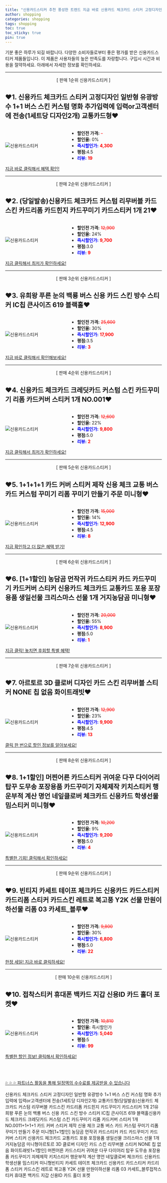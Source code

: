 ```yaml
---
title: "신용카드스티커 추천 풍성한 트렌드 지금 바로 신용카드 체크카드 스티커 고정디자인 일반형"
author: shopping
categories: shopping
tags: shopping
toc: true
toc_sticky: true
pin: true
---
```

기분 좋은 하루가 되길 바랍니다. 다양한 소비자들로부터 좋은 평가를 받은 신용카드스티커 제품들입니다. 이 제품은 사용자들의 높은 만족도를 자랑합니다. 구입시 시간과 비용을 절약하세요. 아래에서 자세한 정보를 확인하세요.

---
<p class="toplist" style="margin: 0 auto; display: block; width: fit-content;">[ 판매 1순위 신용카드스티커 ]</p>

<h2><strong>❤️1. 신용카드 체크카드 스티커 고정디자인 일반형 유광방수 1+1 버스 스킨 커스텀 명화 추가입력에 입력or고객센터에 전송(1세트당 디자인2개) 교통카드형❤️</strong></h2>

<div style="display: flex; align-items: center;">
    <div style="flex: 0.4;">
        <img src="https://thumbnail10.coupangcdn.com/thumbnails/remote/230x230ex/image/vendor_inventory/d7c1/8429855b2c7b79f2683c54f7ccbb23b2f1725d54886b18e32dac7feca0f5.jpg" alt="신용카드스티커" style="max-width: 100%;">
    </div>
    <div style="flex: 0.6; margin-left: 10px;">
        <ul>
            <li><strong>할인전 가격:</strong> <del style="color: red;">-</del></li>
            <li><strong>할인율:</strong> 0%</li>
            <li><span style='color:blue'><strong>즉시할인가:</strong></span> <span style='color:red'><strong>4,300</strong></span></li>
            <li><strong>평점:</strong>4.5</li>
            <li><span style='color:blue'><strong>리뷰:</strong></span> <span style='color:red'><strong>19</strong></span></li>
        </ul>
    </div>
</div>
<div class="center">
    <a href="https://selin100587001.github.io?lptag=AF9450613&subid=githubio&pageKey=7514478045&traceid=V0-153&itemId=19696213828&vendorItemId=86801099081" class="myButton">
        지금 바로 클릭해서 혜택 확인!
    </a>
</div>


---
<p class="toplist" style="margin: 0 auto; display: block; width: fit-content;">[ 판매 2순위 신용카드스티커 ]</p>

<h2><strong>❤️2. (당일발송)신용카드 체크카드 커스텀 리무버블 카드스킨 카드리폼 카드힌지 카드꾸미기 카드스티커 1개 21❤️</strong></h2>

<div style="display: flex; align-items: center;">
    <div style="flex: 0.4;">
        <img src="https://thumbnail7.coupangcdn.com/thumbnails/remote/230x230ex/image/vendor_inventory/ef04/b01121322f6b1ca6047633a6287a6165ebd7fd4a1899c1ccf89413176960.jpg" alt="신용카드스티커" style="max-width: 100%;">
    </div>
    <div style="flex: 0.6; margin-left: 10px;">
        <ul>
            <li><strong>할인전 가격:</strong> <del style="color: red;">12,900</del></li>
            <li><strong>할인율:</strong> 24%</li>
            <li><span style='color:blue'><strong>즉시할인가:</strong></span> <span style='color:red'><strong>9,700</strong></span></li>
            <li><strong>평점:</strong>3.0</li>
            <li><span style='color:blue'><strong>리뷰:</strong></span> <span style='color:red'><strong>9</strong></span></li>
        </ul>
    </div>
</div>
<div class="center">
    <a href="https://selin100587001.github.io?lptag=AF9450613&subid=githubio&pageKey=7976026020&traceid=V0-153&itemId=22108883840&vendorItemId=89155802286" class="myButton">
        지금 클릭해서 최저가 확인하세요!
    </a>
</div>


---
<p class="toplist" style="margin: 0 auto; display: block; width: fit-content;">[ 판매 3순위 신용카드스티커 ]</p>

<h2><strong>❤️3. 유희왕 푸른 눈의 백룡 버스 신용 카드 스킨 방수 스티커 IC칩 큰사이즈 619 블랙홀❤️</strong></h2>

<div style="display: flex; align-items: center;">
    <div style="flex: 0.4;">
        <img src="https://thumbnail7.coupangcdn.com/thumbnails/remote/230x230ex/image/vendor_inventory/7905/23507fb41926def3ddbe4bd27c3c83e5a1f9fc0482ebe0f7ea4abde9ec5f.png" alt="신용카드스티커" style="max-width: 100%;">
    </div>
    <div style="flex: 0.6; margin-left: 10px;">
        <ul>
            <li><strong>할인전 가격:</strong> <del style="color: red;">25,600</del></li>
            <li><strong>할인율:</strong> 30%</li>
            <li><span style='color:blue'><strong>즉시할인가:</strong></span> <span style='color:red'><strong>17,900</strong></span></li>
            <li><strong>평점:</strong>3.5</li>
            <li><span style='color:blue'><strong>리뷰:</strong></span> <span style='color:red'><strong>3</strong></span></li>
        </ul>
    </div>
</div>
<div class="center">
    <a href="https://selin100587001.github.io?lptag=AF9450613&subid=githubio&pageKey=7806890692&traceid=V0-153&itemId=21161958441&vendorItemId=88223468517" class="myButton">
        지금 바로 클릭해서 확인해보세요!
    </a>
</div>


---
<p class="toplist" style="margin: 0 auto; display: block; width: fit-content;">[ 판매 4순위 신용카드스티커 ]</p>

<h2><strong>❤️4. 신용카드 체크카드 크레딧카드 커스텀 스킨 카드꾸미기 리폼 카드커버 스티커 1개 NO.001❤️</strong></h2>

<div style="display: flex; align-items: center;">
    <div style="flex: 0.4;">
        <img src="https://thumbnail8.coupangcdn.com/thumbnails/remote/230x230ex/image/vendor_inventory/118c/cf2fe2a870eef77f27970d14e5a1b6d0d12155a3a7937c38741bcd485a01.jpg" alt="신용카드스티커" style="max-width: 100%;">
    </div>
    <div style="flex: 0.6; margin-left: 10px;">
        <ul>
            <li><strong>할인전 가격:</strong> <del style="color: red;">12,600</del></li>
            <li><strong>할인율:</strong> 22%</li>
            <li><span style='color:blue'><strong>즉시할인가:</strong></span> <span style='color:red'><strong>9,800</strong></span></li>
            <li><strong>평점:</strong>5.0</li>
            <li><span style='color:blue'><strong>리뷰:</strong></span> <span style='color:red'><strong>2</strong></span></li>
        </ul>
    </div>
</div>
<div class="center">
    <a href="https://selin100587001.github.io?lptag=AF9450613&subid=githubio&pageKey=8006194861&traceid=V0-153&itemId=22316864964&vendorItemId=89362240897" class="myButton">
        지금 클릭해서 최저가 확인하세요!
    </a>
</div>


---
<p class="toplist" style="margin: 0 auto; display: block; width: fit-content;">[ 판매 5순위 신용카드스티커 ]</p>

<h2><strong>❤️5. 1+1+1+1 카드 커버 스티커 제작 신용 체크 교통 버스 카드 커스텀 꾸미기 리폼 꾸미기 만들기 주문 미니형❤️</strong></h2>

<div style="display: flex; align-items: center;">
    <div style="flex: 0.4;">
        <img src="https://thumbnail6.coupangcdn.com/thumbnails/remote/230x230ex/image/vendor_inventory/62ea/fbf77ea455d65fe05b08378d93674c03c66f33ccc4f508c83d521beeb718.png" alt="신용카드스티커" style="max-width: 100%;">
    </div>
    <div style="flex: 0.6; margin-left: 10px;">
        <ul>
            <li><strong>할인전 가격:</strong> <del style="color: red;">15,000</del></li>
            <li><strong>할인율:</strong> 14%</li>
            <li><span style='color:blue'><strong>즉시할인가:</strong></span> <span style='color:red'><strong>12,900</strong></span></li>
            <li><strong>평점:</strong>4.5</li>
            <li><span style='color:blue'><strong>리뷰:</strong></span> <span style='color:red'><strong>8</strong></span></li>
        </ul>
    </div>
</div>
<div class="center">
    <a href="https://selin100587001.github.io?lptag=AF9450613&subid=githubio&pageKey=7858784736&traceid=V0-153&itemId=21439895011&vendorItemId=88494532499" class="myButton">
        지금 확인하고 더 많은 혜택 받기!
    </a>
</div>


---
<p class="toplist" style="margin: 0 auto; display: block; width: fit-content;">[ 판매 6순위 신용카드스티커 ]</p>

<h2><strong>❤️6. [1+1할인] 농담곰 먼작귀 카드스티커 카드 카드꾸미기 카드커버 스티커 신용카드 체크카드 교통카드 포용 포장용품 생일선물 크리스마스 선물 1개 거지농담곰 미니형❤️</strong></h2>

<div style="display: flex; align-items: center;">
    <div style="flex: 0.4;">
        <img src="https://thumbnail9.coupangcdn.com/thumbnails/remote/230x230ex/image/vendor_inventory/8f77/25d36822faccb3d868b8afaa0040f745b16b6d06af6578c5138e745072c6.png" alt="신용카드스티커" style="max-width: 100%;">
    </div>
    <div style="flex: 0.6; margin-left: 10px;">
        <ul>
            <li><strong>할인전 가격:</strong> <del style="color: red;">20,000</del></li>
            <li><strong>할인율:</strong> 55%</li>
            <li><span style='color:blue'><strong>즉시할인가:</strong></span> <span style='color:red'><strong>8,900</strong></span></li>
            <li><strong>평점:</strong>5.0</li>
            <li><span style='color:blue'><strong>리뷰:</strong></span> <span style='color:red'><strong>1</strong></span></li>
        </ul>
    </div>
</div>
<div class="center">
    <a href="https://selin100587001.github.io?lptag=AF9450613&subid=githubio&pageKey=8155339824&traceid=V0-153&itemId=23227101164&vendorItemId=90259569392" class="myButton">
        지금 클릭! 놓치면 후회할 특별 혜택!
    </a>
</div>


---
<p class="toplist" style="margin: 0 auto; display: block; width: fit-content;">[ 판매 7순위 신용카드스티커 ]</p>

<h2><strong>❤️7. 아르토르 3D 클로버 디자인 카드 스킨 리무버블 스티커 NONE 칩 없음 화이트래빗❤️</strong></h2>

<div style="display: flex; align-items: center;">
    <div style="flex: 0.4;">
        <img src="https://thumbnail9.coupangcdn.com/thumbnails/remote/230x230ex/image/vendor_inventory/b581/59f61e6f637dd8cfd069f7ec5f42039c3cdb8f33e145e1d8d790e9d3a316.png" alt="신용카드스티커" style="max-width: 100%;">
    </div>
    <div style="flex: 0.6; margin-left: 10px;">
        <ul>
            <li><strong>할인전 가격:</strong> <del style="color: red;">12,900</del></li>
            <li><strong>할인율:</strong> 23%</li>
            <li><span style='color:blue'><strong>즉시할인가:</strong></span> <span style='color:red'><strong>9,900</strong></span></li>
            <li><strong>평점:</strong>4.5</li>
            <li><span style='color:blue'><strong>리뷰:</strong></span> <span style='color:red'><strong>13</strong></span></li>
        </ul>
    </div>
</div>
<div class="center">
    <a href="https://selin100587001.github.io?lptag=AF9450613&subid=githubio&pageKey=7484132832&traceid=V0-153&itemId=19556663440&vendorItemId=86664717182" class="myButton">
        클릭 한 번으로 할인 정보를 알아보세요!
    </a>
</div>


---
<p class="toplist" style="margin: 0 auto; display: block; width: fit-content;">[ 판매 8순위 신용카드스티커 ]</p>

<h2><strong>❤️8. 1+1할인] 머찐어른 카드스티커 귀여운 다꾸 다이어리 탑꾸 도무송 포장용품 카드꾸미기 자체제작 키치스티커 행운부적 계산 명언 네잎클로버 체크카드 신용카드 학생선물 밈스티커 미니형❤️</strong></h2>

<div style="display: flex; align-items: center;">
    <div style="flex: 0.4;">
        <img src="https://thumbnail9.coupangcdn.com/thumbnails/remote/230x230ex/image/vendor_inventory/11d8/c8077f3fe26087e004eace1d174d5ba5c3013f062c8dd812aab403439987.jpeg" alt="신용카드스티커" style="max-width: 100%;">
    </div>
    <div style="flex: 0.6; margin-left: 10px;">
        <ul>
            <li><strong>할인전 가격:</strong> <del style="color: red;">10,200</del></li>
            <li><strong>할인율:</strong> 9%</li>
            <li><span style='color:blue'><strong>즉시할인가:</strong></span> <span style='color:red'><strong>9,200</strong></span></li>
            <li><strong>평점:</strong>5.0</li>
            <li><span style='color:blue'><strong>리뷰:</strong></span> <span style='color:red'><strong>4</strong></span></li>
        </ul>
    </div>
</div>
<div class="center">
    <a href="https://selin100587001.github.io?lptag=AF9450613&subid=githubio&pageKey=7931512352&traceid=V0-153&itemId=21818248870&vendorItemId=88866721496" class="myButton">
        특별한 기회! 클릭해서 확인하세요!
    </a>
</div>


---
<p class="toplist" style="margin: 0 auto; display: block; width: fit-content;">[ 판매 9순위 신용카드스티커 ]</p>

<h2><strong>❤️9. 빈티지 카세트 테이프 체크카드 신용카드 카드스티커 카드리폼 스티커 카드스킨 레트로 복고풍 Y2K 선물 만원이하선물 리폼 03 카세트_블루❤️</strong></h2>

<div style="display: flex; align-items: center;">
    <div style="flex: 0.4;">
        <img src="https://thumbnail6.coupangcdn.com/thumbnails/remote/230x230ex/image/vendor_inventory/0d19/bfff8f0a60717e06fe535274338877c1a94e5156154f7fe8db4a03340986.png" alt="신용카드스티커" style="max-width: 100%;">
    </div>
    <div style="flex: 0.6; margin-left: 10px;">
        <ul>
            <li><strong>할인전 가격:</strong> <del style="color: red;">9,800</del></li>
            <li><strong>할인율:</strong> 30%</li>
            <li><span style='color:blue'><strong>즉시할인가:</strong></span> <span style='color:red'><strong>6,800</strong></span></li>
            <li><strong>평점:</strong>5.0</li>
            <li><span style='color:blue'><strong>리뷰:</strong></span> <span style='color:red'><strong>22</strong></span></li>
        </ul>
    </div>
</div>
<div class="center">
    <a href="https://selin100587001.github.io?lptag=AF9450613&subid=githubio&pageKey=7990179061&traceid=V0-153&itemId=22208738264&vendorItemId=89254829176" class="myButton">
        한정 세일! 지금 바로 클릭하세요!
    </a>
</div>


---
<p class="toplist" style="margin: 0 auto; display: block; width: fit-content;">[ 판매 10순위 신용카드스티커 ]</p>

<h2><strong>❤️10. 접착스티커 휴대폰 백카드 지갑 신용ID 카드 홀더 포켓❤️</strong></h2>

<div style="display: flex; align-items: center;">
    <div style="flex: 0.4;">
        <img src="https://thumbnail10.coupangcdn.com/thumbnails/remote/230x230ex/image/vendor_inventory/5298/eaf7e3613f6a20b34054deedcdbe8328b676ec40b20c6f30e8291bb5b298.jpg" alt="신용카드스티커" style="max-width: 100%;">
    </div>
    <div style="flex: 0.6; margin-left: 10px;">
        <ul>
            <li><strong>할인전 가격:</strong> <del style="color: red;">10,810</del></li>
            <li><strong>할인율:</strong> 즉시할인가</li>
            <li><span style='color:blue'><strong>즉시할인가:</strong></span> <span style='color:red'><strong>5,040</strong></span></li>
            <li><strong>평점:</strong>5</li>
            <li><span style='color:blue'><strong>리뷰:</strong></span> <span style='color:red'><strong>99</strong></span></li>
        </ul>
    </div>
</div>
<div class="center">
    <a href="https://selin100587001.github.io?lptag=AF9450613&subid=githubio&pageKey=7613465927&traceid=V0-153&itemId=20169340434&vendorItemId=87261564469" class="myButton">
        특별한 할인 정보! 클릭해서 확인하세요!
    </a>
</div>

<br><br><br>[💦 💦 💦 파트너스 활동을 통해 일정액의 수수료를 제공받을 수 있습니다](https://link.coupang.com/a/bcpT2c)<br><br>신용카드 체크카드 스티커 고정디자인 일반형 유광방수 1+1 버스 스킨 커스텀 명화 추가입력에 입력or고객센터에 전송(1세트당 디자인2개) 교통카드형(당일발송)신용카드 체크카드 커스텀 리무버블 카드스킨 카드리폼 카드힌지 카드꾸미기 카드스티커 1개 21유희왕 푸른 눈의 백룡 버스 신용 카드 스킨 방수 스티커 IC칩 큰사이즈 619 블랙홀신용카드 체크카드 크레딧카드 커스텀 스킨 카드꾸미기 리폼 카드커버 스티커 1개 NO.0011+1+1+1 카드 커버 스티커 제작 신용 체크 교통 버스 카드 커스텀 꾸미기 리폼 꾸미기 만들기 주문 미니형[1+1할인] 농담곰 먼작귀 카드스티커 카드 카드꾸미기 카드커버 스티커 신용카드 체크카드 교통카드 포용 포장용품 생일선물 크리스마스 선물 1개 거지농담곰 미니형아르토르 3D 클로버 디자인 카드 스킨 리무버블 스티커 NONE 칩 없음 화이트래빗1+1할인] 머찐어른 카드스티커 귀여운 다꾸 다이어리 탑꾸 도무송 포장용품 카드꾸미기 자체제작 키치스티커 행운부적 계산 명언 네잎클로버 체크카드 신용카드 학생선물 밈스티커 미니형빈티지 카세트 테이프 체크카드 신용카드 카드스티커 카드리폼 스티커 카드스킨 레트로 복고풍 Y2K 선물 만원이하선물 리폼 03 카세트_블루접착스티커 휴대폰 백카드 지갑 신용ID 카드 홀더 포켓